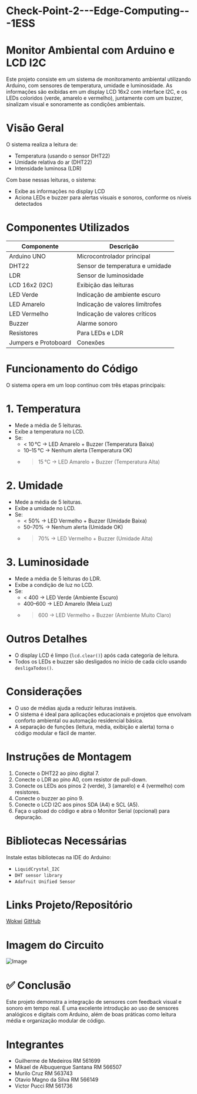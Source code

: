 # Check-Point-2---Edge-Computing---1ESS

# Monitor Ambiental com Arduino e LCD I2C

Este projeto consiste em um sistema de monitoramento ambiental utilizando Arduino, com sensores de temperatura, umidade e luminosidade. As informações são exibidas em um display LCD 16x2 com interface I2C, e os LEDs coloridos (verde, amarelo e vermelho), juntamente com um buzzer, sinalizam visual e sonoramente as condições ambientais.

# Visão Geral

O sistema realiza a leitura de:
- Temperatura (usando o sensor DHT22)
- Umidade relativa do ar (DHT22)
- Intensidade luminosa (LDR)

Com base nessas leituras, o sistema:
- Exibe as informações no display LCD
- Aciona LEDs e buzzer para alertas visuais e sonoros, conforme os níveis detectados

# Componentes Utilizados

| Componente           | Descrição                       |
|----------------------|---------------------------------|
| Arduino UNO          | Microcontrolador principal      |
| DHT22                | Sensor de temperatura e umidade |
| LDR                  | Sensor de luminosidade          |
| LCD 16x2 (I2C)       | Exibição das leituras           |
| LED Verde            | Indicação de ambiente escuro    |
| LED Amarelo          | Indicação de valores limítrofes |
| LED Vermelho         | Indicação de valores críticos   |
| Buzzer               | Alarme sonoro                   |
| Resistores           | Para LEDs e LDR                 |
| Jumpers e Protoboard | Conexões                        |

# Funcionamento do Código

O sistema opera em um loop contínuo com três etapas principais:

# 1. Temperatura
- Mede a média de 5 leituras.
- Exibe a temperatura no LCD.
- Se:
  - < 10 °C → LED Amarelo + Buzzer (Temperatura Baixa)
  - 10–15 °C → Nenhum alerta (Temperatura OK)
  - > 15 °C → LED Amarelo + Buzzer (Temperatura Alta)

# 2. Umidade
- Mede a média de 5 leituras.
- Exibe a umidade no LCD.
- Se:
  - < 50% → LED Vermelho + Buzzer (Umidade Baixa)
  - 50–70% → Nenhum alerta (Umidade OK)
  - > 70% → LED Vermelho + Buzzer (Umidade Alta)

# 3. Luminosidade
- Mede a média de 5 leituras do LDR.
- Exibe a condição de luz no LCD.
- Se:
  - < 400 → LED Verde (Ambiente Escuro)
  - 400–600 → LED Amarelo (Meia Luz)
  - > 600 → LED Vermelho + Buzzer (Ambiente Muito Claro)

# Outros Detalhes
- O display LCD é limpo (`lcd.clear()`) após cada categoria de leitura.
- Todos os LEDs e buzzer são desligados no início de cada ciclo usando `desligaTodos()`.


# Considerações

- O uso de médias ajuda a reduzir leituras instáveis.
- O sistema é ideal para aplicações educacionais e projetos que envolvam conforto ambiental ou automação residencial básica.
- A separação de funções (leitura, média, exibição e alerta) torna o código modular e fácil de manter.

# Instruções de Montagem

1. Conecte o DHT22 ao pino digital 7.
2. Conecte o LDR ao pino A0, com resistor de pull-down.
3. Conecte os LEDs aos pinos 2 (verde), 3 (amarelo) e 4 (vermelho) com resistores.
4. Conecte o buzzer ao pino 9.
5. Conecte o LCD I2C aos pinos SDA (A4) e SCL (A5).
6. Faça o upload do código e abra o Monitor Serial (opcional) para depuração.

# Bibliotecas Necessárias

Instale estas bibliotecas na IDE do Arduino:

- `LiquidCrystal_I2C`
- `DHT sensor library`
- `Adafruit Unified Sensor`

# Links Projeto/Repositório
[Wokwi](https://wokwi.com/projects/430956393635725313)
[GitHub](https://github.com/Mecdeiros/Check-Point-2---Edge-Computing---1ESS)

# Imagem do Circuito 

![Image](https://github.com/user-attachments/assets/767fc4f5-a59f-422e-a6df-c6eaa8cd7f83)

# ✅ Conclusão

Este projeto demonstra a integração de sensores com feedback visual e sonoro em tempo real. É uma excelente introdução ao uso de sensores analógicos e digitais com Arduino, além de boas práticas como leitura média e organização modular de código.

# Integrantes 

- Guilherme de Medeiros           RM 561699
- Mikael de Albuquerque Santana   RM 566507
- Murilo Cruz                     RM 563743
- Otavio Magno da Silva           RM 566149
- Victor Pucci                    RM 561736
